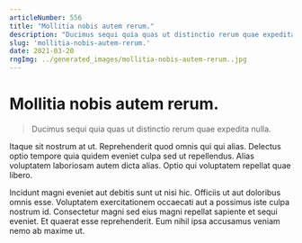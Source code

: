 ```yaml
---
articleNumber: 556
title: "Mollitia nobis autem rerum."
description: "Ducimus sequi quia quas ut distinctio rerum quae expedita nulla."
slug: 'mollitia-nobis-autem-rerum.'
date: 2021-03-20
rngImg: ../generated_images/mollitia-nobis-autem-rerum..jpg
---
```


# Mollitia nobis autem rerum.

> Ducimus sequi quia quas ut distinctio rerum quae expedita nulla.

Itaque sit nostrum at ut. Reprehenderit quod omnis qui qui alias. Delectus optio tempore quia quidem eveniet culpa sed ut repellendus. Alias voluptatem laboriosam autem dicta alias. Optio qui voluptatem repellat quae libero.
 Incidunt magni eveniet aut debitis sunt ut nisi hic. Officiis ut aut doloribus omnis esse. Voluptatem exercitationem occaecati aut a possimus iste culpa nostrum id. Consectetur magni sed eius magni repellat sapiente et sequi eveniet. Et quaerat esse reprehenderit. Eum nihil ipsa accusamus veniam nemo ab maxime ut.
